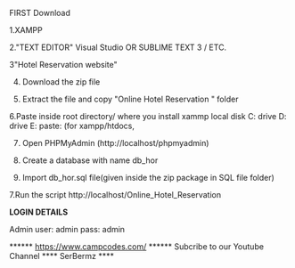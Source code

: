 FIRST Download

1.XAMPP

2."TEXT EDITOR" Visual Studio OR SUBLIME TEXT 3 / ETC.

3"Hotel Reservation website"

4. Download the zip file

5. Extract the file and copy "Online Hotel Reservation " folder

6.Paste inside root directory/ where you install xammp local disk C: drive D: drive E: paste: (for xampp/htdocs, 

7. Open PHPMyAdmin (http://localhost/phpmyadmin)

8. Create a database with name db_hor

6. Import db_hor.sql file(given inside the zip package in SQL file folder)

7.Run the script http://localhost/Online_Hotel_Reservation 


**LOGIN DETAILS** 

Admin
user: admin
pass: admin

****** https://www.campcodes.com/ ******
Subcribe to our Youtube Channel **** SerBermz ****
